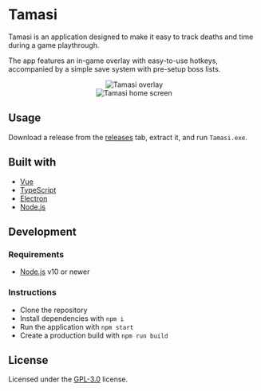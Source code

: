 # Tamasi

Tamasi is an application designed to make it easy to track deaths and time during a game playthrough.

The app features an in-game overlay with easy-to-use hotkeys, accompanied by a simple save system with pre-setup boss lists.

<p align="center">
    <img alt="Tamasi overlay" src="https://user-images.githubusercontent.com/25749775/77995843-cb9c6100-732c-11ea-8c62-7fe6d887cc3d.png" />
    <br />
    <img alt="Tamasi home screen" src="https://user-images.githubusercontent.com/25749775/77995754-a9a2de80-732c-11ea-8c48-352975bde4f0.png" />
</p>

## Usage

Download a release from the [releases](https://github.com/Shybert/tamasi/releases) tab, extract it, and run `Tamasi.exe`.

## Built with

- [Vue](https://vuejs.org/)
- [TypeScript](https://www.typescriptlang.org/)
- [Electron](https://www.electronjs.org/)
- [Node.js](https://nodejs.org/)

## Development

### Requirements

- [Node.js](https://nodejs.org/) v10 or newer

### Instructions

- Clone the repository
- Install dependencies with `npm i`
- Run the application with `npm start`
- Create a production build with `npm run build`

## License

Licensed under the [GPL-3.0](./LICENSE) license.

